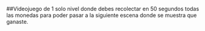 ##Videojuego de 1 solo nivel donde debes recolectar en 50 segundos todas las monedas para poder pasar a la siguiente escena donde se muestra que ganaste.

